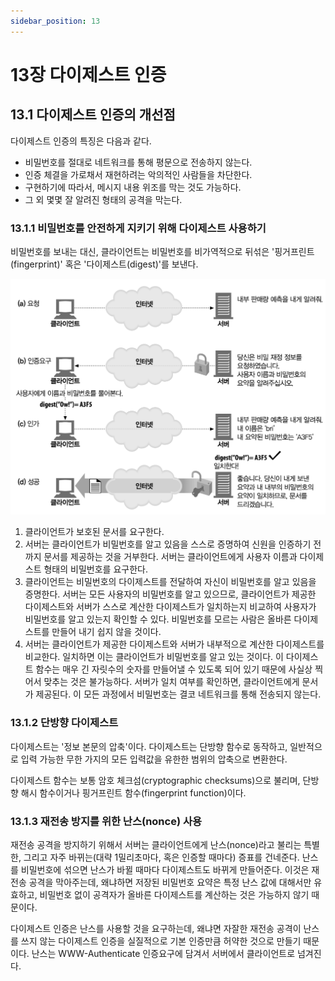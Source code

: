 ```yaml
---
sidebar_position: 13
---
```


# 13장 다이제스트 인증

## 13.1 다이제스트 인증의 개선점

다이제스트 인증의 특징은 다음과 같다.

- 비밀번호를 절대로 네트워크를 통해 평문으로 전송하지 않는다.
- 인증 체결을 가로채서 재현하려는 악의적인 사람들을 차단한다.
- 구현하기에 따라서, 메시지 내용 위조를 막는 것도 가능하다.
- 그 외 몇몇 잘 알려진 형태의 공격을 막는다.

### 13.1.1 비밀번호를 안전하게 지키기 위해 다이제스트 사용하기

비밀번호를 보내는 대신, 클라이언트는 비밀번호를 비가역적으로 뒤섞은 '핑거프린트(fingerprint)' 혹은 '다이제스트(digest)'를 보낸다.

![digest](./images/13/digest.png)

1. 클라이언트가 보호된 문서를 요구한다.
2. 서버는 클라이언트가 비밀번호를 알고 있음을 스스로 증명하여 신원을 인증하기 전까지 문서를 제공하는 것을 거부한다. 서버는 클라이언트에게 사용자 이름과 다이제스트 형태의 비밀번호를 요구한다.
3. 클라이언트는 비밀번호의 다이제스트를 전달하여 자신이 비밀번호를 알고 있음을 증명한다. 서버는 모든 사용자의 비밀번호를 알고 있으므로, 클라이언트가 제공한 다이제스트와 서버가 스스로 계산한 다이제스트가 일치하는지 비교하여 사용자가 비밀번호를 알고 있는지 확인할 수 있다. 비밀번호를 모르는 사람은 올바른 다이제스트를 만들어 내기 쉽지 않을 것이다.
4. 서버는 클라이언트가 제공한 다이제스트와 서버가 내부적으로 계산한 다이제스트를 비교한다. 일치하면 이는 클라이언트가 비밀번호를 알고 있는 것이다. 이 다이제스트 함수는 매우 긴 자릿수의 숫자를 만들어낼 수 있도록 되어 있기 때문에 사실상 찍어서 맞추는 것은 불가능하다. 서버가 일치 여부를 확인하면, 클라이언트에게 문서가 제공된다. 이 모든 과정에서 비밀번호는 결코 네트워크를 통해 전송되지 않는다.

### 13.1.2 단방향 다이제스트

다이제스트는 '정보 본문의 압축'이다. 다이제스트는 단방향 함수로 동작하고, 일반적으로 입력 가능한 무한 가지의 모든 입력값을 유한한 범위의 압축으로 변환한다.

다이제스트 함수는 보통 암호 체크섬(cryptographic checksums)으로 불리며, 단방향 해시 함수이거나 핑거프린트 함수(fingerprint function)이다.

### 13.1.3 재전송 방지를 위한 난스(nonce) 사용

재전송 공격을 방지하기 위해서 서버는 클라이언트에게 난스(nonce)라고 불리는 특별한, 그리고 자주 바뀌는(대략 1밀리초마다, 혹은 인증할 때마다) 증표를 건네준다. 난스를 비밀번호에 섞으면 난스가 바뀔 때마다 다이제스트도 바뀌게 만들어준다. 이것은 재전송 공격을 막아주는데, 왜냐하면 저장된 비밀번호 요약은 특정 난스 값에 대해서만 유효하고, 비밀번호 없이 공격자가 올바른 다이제스트를 계산하는 것은 가능하지 않기 때문이다.

다이제스트 인증은 난스를 사용할 것을 요구하는데, 왜냐면 자잘한 재전송 공격이 난스를 쓰지 않는 다이제스트 인증을 실질적으로 기본 인증만큼 허약한 것으로 만들기 때문이다. 난스는 WWW-Authenticate 인증요구에 담겨서 서버에서 클라이언트로 넘겨진다.
